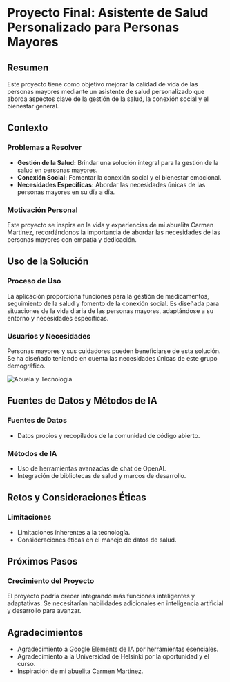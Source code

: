 # Proyecto Final: Asistente de Salud Personalizado para Personas Mayores

## Resumen

Este proyecto tiene como objetivo mejorar la calidad de vida de las personas mayores mediante un asistente de salud personalizado que aborda aspectos clave de la gestión de la salud, la conexión social y el bienestar general.

## Contexto

### Problemas a Resolver

* **Gestión de la Salud:** Brindar una solución integral para la gestión de la salud en personas mayores.
* **Conexión Social:** Fomentar la conexión social y el bienestar emocional.
* **Necesidades Específicas:** Abordar las necesidades únicas de las personas mayores en su día a día.

### Motivación Personal

Este proyecto se inspira en la vida y experiencias de mi abuelita Carmen Martinez, recordándonos la importancia de abordar las necesidades de las personas mayores con empatía y dedicación.

## Uso de la Solución

### Proceso de Uso

La aplicación proporciona funciones para la gestión de medicamentos, seguimiento de la salud y fomento de la conexión social. Es diseñada para situaciones de la vida diaria de las personas mayores, adaptándose a su entorno y necesidades específicas.

### Usuarios y Necesidades

Personas mayores y sus cuidadores pueden beneficiarse de esta solución. Se ha diseñado teniendo en cuenta las necesidades únicas de este grupo demográfico.

![[Abuela y Tecnología](https://cdn.elobservador.com.uy/adjuntos/184/imagenes/000/312/0000312448.jpg)]([URL_DE_LA_IMAGEN](https://cdn.elobservador.com.uy/adjuntos/184/imagenes/000/312/0000312448.jpg)) <!-- Reemplazar con la URL de la imagen relevante -->

## Fuentes de Datos y Métodos de IA

### Fuentes de Datos

* Datos propios y recopilados de la comunidad de código abierto.

### Métodos de IA

* Uso de herramientas avanzadas de chat de OpenAI.
* Integración de bibliotecas de salud y marcos de desarrollo.

## Retos y Consideraciones Éticas

### Limitaciones

* Limitaciones inherentes a la tecnología.
* Consideraciones éticas en el manejo de datos de salud.

## Próximos Pasos

### Crecimiento del Proyecto

El proyecto podría crecer integrando más funciones inteligentes y adaptativas. Se necesitarían habilidades adicionales en inteligencia artificial y desarrollo para avanzar.

## Agradecimientos

* Agradecimiento a Google Elements de IA por herramientas esenciales.
* Agradecimiento a la Universidad de Helsinki por la oportunidad y el curso.
* Inspiración de mi abuelita Carmen Martinez.
